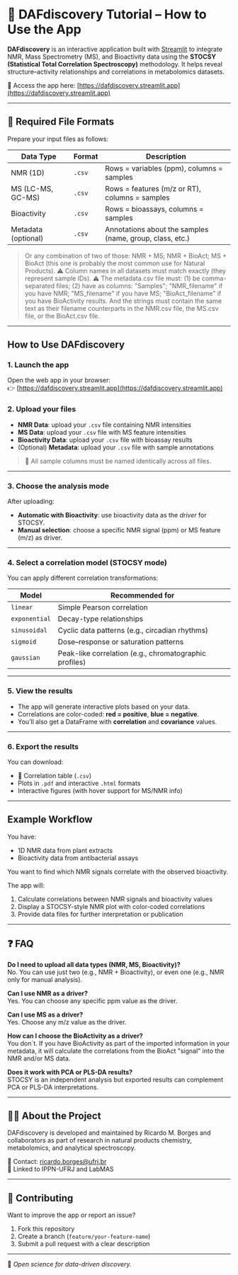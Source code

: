 # 📘 DAFdiscovery Tutorial – How to Use the App

**DAFdiscovery** is an interactive application built with [Streamlit](https://streamlit.io/) to integrate NMR, Mass Spectrometry (MS), and Bioactivity data using the **STOCSY (Statistical Total Correlation Spectroscopy)** methodology. It helps reveal structure–activity relationships and correlations in metabolomics datasets.

🔗 Access the app here: [https://dafdiscovery.streamlit.app](https://dafdiscovery.streamlit.app)

---

## 📁 Required File Formats

Prepare your input files as follows:

| Data Type      | Format   | Description |
|----------------|----------|-------------|
| NMR (1D)       | `.csv`   | Rows = variables (ppm), columns = samples |
| MS (LC-MS, GC-MS) | `.csv`| Rows = features (m/z or RT), columns = samples |
| Bioactivity    | `.csv`   | Rows = bioassays, columns = samples |
| Metadata (optional) | `.csv` | Annotations about the samples (name, group, class, etc.) |

> Or any combination of two of those: NMR + MS; NMR + BioAct; MS + BioAct (this one is probably the most common use for Natural Products).
> ⚠️ Column names in all datasets must match exactly (they represent sample IDs).
> ⚠️ The metadata.csv file must: (1) be comma-separated files; (2) have as columns: "Samples"; "NMR_filename" if you have NMR; "MS_filename" if you have MS; "BioAct_filename" if you have BioActivity results. And the strings must contain the same text as their filename counterparts in the NMR.csv file, the MS.csv file, or the BioAct.csv file.

---

## How to Use DAFdiscovery

### 1. Launch the app

Open the web app in your browser:  
👉 [https://dafdiscovery.streamlit.app](https://dafdiscovery.streamlit.app)

### 2. Upload your files

- **NMR Data**: upload your `.csv` file containing NMR intensities
- **MS Data**: upload your `.csv` file with MS feature intensities
- **Bioactivity Data**: upload your `.csv` file with bioassay results
- (Optional) **Metadata**: upload your `.csv` file with sample annotations

> 📌 All sample columns must be named identically across all files.

---

### 3. Choose the analysis mode

After uploading:

- **Automatic with Bioactivity**: use bioactivity data as the *driver* for STOCSY.
- **Manual selection**: choose a specific NMR signal (ppm) or MS feature (m/z) as driver.

---

### 4. Select a correlation model (STOCSY mode)

You can apply different correlation transformations:

| Model         | Recommended for |
|---------------|-----------------|
| `linear`      | Simple Pearson correlation |
| `exponential` | Decay-type relationships |
| `sinusoidal`  | Cyclic data patterns (e.g., circadian rhythms) |
| `sigmoid`     | Dose–response or saturation patterns |
| `gaussian`    | Peak-like correlation (e.g., chromatographic profiles) |

---

### 5. View the results

- The app will generate interactive plots based on your data.
- Correlations are color-coded: **red = positive**, **blue = negative**.
- You’ll also get a DataFrame with **correlation** and **covariance** values.

---

### 6. Export the results

You can download:

- 📄 Correlation table (`.csv`)
- Plots in `.pdf` and interactive `.html` formats
- Interactive figures (with hover support for MS/NMR info)

---

## Example Workflow

You have:

- 1D NMR data from plant extracts
- Bioactivity data from antibacterial assays

You want to find which NMR signals correlate with the observed bioactivity.

The app will:

1. Calculate correlations between NMR signals and bioactivity values
2. Display a STOCSY-style NMR plot with color-coded correlations
3. Provide data files for further interpretation or publication

---

## ❓ FAQ

**Do I need to upload all data types (NMR, MS, Bioactivity)?**  
No. You can use just two (e.g., NMR + Bioactivity), or even one (e.g., NMR only for manual analysis).

**Can I use NMR as a driver?**  
Yes. You can choose any specific ppm value as the driver.

**Can I use MS as a driver?**  
Yes. Choose any m/z value as the driver.


**How can I choose the BioActivity as a driver?**  
You don´t. If you have BioActivity as part of the imported information in your metadata, it will calculate the correlations from the BioAct "signal" into the NMR and/or MS data.

**Does it work with PCA or PLS-DA results?**  
STOCSY is an independent analysis but exported results can complement PCA or PLS-DA interpretations.

---

## 👨‍💻 About the Project

DAFdiscovery is developed and maintained by Ricardo M. Borges and collaborators as part of research in natural products chemistry, metabolomics, and analytical spectroscopy.

📧 Contact: [ricardo.borges@ufrj.br](mailto:ricardo.borges@ufrj.br)  
🌱 Linked to IPPN-UFRJ and LabMAS

---

## 🧬 Contributing

Want to improve the app or report an issue?

1. Fork this repository
2. Create a branch (`feature/your-feature-name`)
3. Submit a pull request with a clear description

---

🧠 *Open science for data-driven discovery.*
